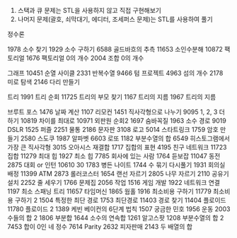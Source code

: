 1. 스택과 큐 문제는 STL을 사용하지 않고 직접 구현해보기
2. 나머지 문제(괄호, 쇠막대기, 에디터, 조세퍼스 문제)는 STL를 사용하여 풀기

정수론

1978 소수 찾기
1929 소수 구하기
6588 골드바흐의 추측
11653 소인수분해
10872 팩토리얼
1676 팩토리얼 0의 개수
2004 조합 0의 개수


그래프
10451 순열 사이클
2331 반복수열
9466 텀 프로젝트
4963 섬의 개수
2178 미로 탐색
2146 다리 만들기

트리
1991 트리 순회
11725 트리의 부모 찾기
1167 트리의 지름
1967 트리의 지름

브루트 포스
1476 날짜 계산 
1107 리모컨 
1451 직사각형으로 나누기
9095 1, 2, 3 더하기 
10819 차이를 최대로 
10971 외판원 순회2 
1697 숨바꼭질 
1963 소수 경로 
9019 DSLR
1525 퍼즐 
2251 물통 
2186 문자판 
3108 로고 
5014 스타트링크 
1759 암호 만들기 
2580 스도쿠 
1987 알파벳 
6603 로또 
1182 부분수열의 합
6549 히스토그램에서 가장 큰 직사각형
3015 오아시스 재결합
1717 집합의 표현
4195 친구 네트워크
11723 집합
11279 최대 힙
1927 최소 힙
7785 회사에 있는 사람
1764 듣보잡
11047 동전
2875 대회 or 인턴
10610 30
1783 병든 나이트
1744 수 묶기 다시풀기
1931 회의실배정
11399 ATM
2873 롤러코스터
1654 랜선 자르기
2805 나무 자르기
2110 공유기 설치
2252 줄 세우기 
1766 문제집 
2056 작업 
1516 게임 개발 
1922 네트워크 연결 
1197 최소 스패닝 트리 
11657 타임머신 
1865 웜홀
1916 최소비용 구하기 
11779 최소비용 구하기 2 
1504 특정한 최단 경로 
1753 최단경로 
11403 경로 찾기 
11404 플로이드 
11780 플로이드 2 
1389 케빈 베이컨의 6단계 법칙 
1507 궁금한 민호 
1956 운동 
2003 수들의 합 2 
1806 부분합 
1644 소수의 연속합 
1261 알고스팟 
1208 부분수열의 합 2
7453 합이 0인 네 정수
7614 Parity
2632 피자판매
2143 두 배열의 합